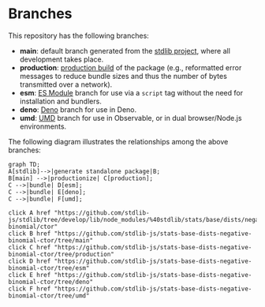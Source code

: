 <!--

@license Apache-2.0

Copyright (c) 2022 The Stdlib Authors.

Licensed under the Apache License, Version 2.0 (the "License");
you may not use this file except in compliance with the License.
You may obtain a copy of the License at

    http://www.apache.org/licenses/LICENSE-2.0

Unless required by applicable law or agreed to in writing, software
distributed under the License is distributed on an "AS IS" BASIS,
WITHOUT WARRANTIES OR CONDITIONS OF ANY KIND, either express or implied.
See the License for the specific language governing permissions and
limitations under the License.

-->

# Branches

This repository has the following branches:

-   **main**: default branch generated from the [stdlib project][stdlib-url], where all development takes place.
-   **production**: [production build][production-url] of the package (e.g., reformatted error messages to reduce bundle sizes and thus the number of bytes transmitted over a network).
-   **esm**: [ES Module][esm-url] branch for use via a `script` tag without the need for installation and bundlers.
-   **deno**: [Deno][deno-url] branch for use in Deno.
-   **umd**: [UMD][umd-url] branch for use in Observable, or in dual browser/Node.js environments.

The following diagram illustrates the relationships among the above branches:

```mermaid
graph TD;
A[stdlib]-->|generate standalone package|B;
B[main] -->|productionize| C[production];
C -->|bundle| D[esm];
C -->|bundle| E[deno];
C -->|bundle| F[umd];

click A href "https://github.com/stdlib-js/stdlib/tree/develop/lib/node_modules/%40stdlib/stats/base/dists/negative-binomial/ctor"
click B href "https://github.com/stdlib-js/stats-base-dists-negative-binomial-ctor/tree/main"
click C href "https://github.com/stdlib-js/stats-base-dists-negative-binomial-ctor/tree/production"
click D href "https://github.com/stdlib-js/stats-base-dists-negative-binomial-ctor/tree/esm"
click E href "https://github.com/stdlib-js/stats-base-dists-negative-binomial-ctor/tree/deno"
click F href "https://github.com/stdlib-js/stats-base-dists-negative-binomial-ctor/tree/umd"
```

[stdlib-url]: https://github.com/stdlib-js/stdlib/tree/develop/lib/node_modules/%40stdlib/stats/base/dists/negative-binomial/ctor
[production-url]: https://github.com/stdlib-js/stats-base-dists-negative-binomial-ctor/tree/production
[deno-url]: https://github.com/stdlib-js/stats-base-dists-negative-binomial-ctor/tree/deno
[umd-url]: https://github.com/stdlib-js/stats-base-dists-negative-binomial-ctor/tree/umd
[esm-url]: https://github.com/stdlib-js/stats-base-dists-negative-binomial-ctor/tree/esm
